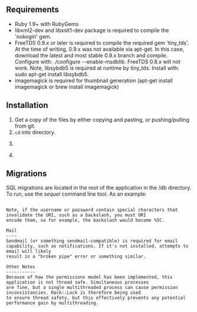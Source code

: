 
Requirements
------------
* Ruby 1.9+ with RubyGems
* libxml2-dev and libxslt1-dev package is required to compile the 'nokogiri' gem.
* FreeTDS 0.9.x or later is required to compile the required gem 'tiny_tds'. At the time of writing, 0.9.x was not
  available via apt-get. In this case, download the latest and most stable 0.9.x branch and compile. Configure with:
  ./configure --enable-msdblib. FreeTDS 0.8.x will not work. Note, libsybdb5 is required at runtime by tiny_tds.
  Install with: sudo apt-get install libsybdb5.
* imagemagick is required for thumbnail generation (apt-get install imagemagick or brew install imagemagick)
  
Installation
------------
1) Get a copy of the files by either copying and pasting, or pushing/pulling from git.
2) `cd` into directory.
3) ```gem install bundler
4) ```bundle install

Migrations
----------
SQL migrations are located in the root of the application in the /db directory. To run, use the _sequel_ command line
tool. As an example:

```sequel -m /db "tinytds://server.trc.local/database?username=username&password=password"

Note, if the username or password contain special characters that invalidate the URI, such as a backslash, you must URI
encode them, so for example, the backslash would become %5C.

Mail
----
Sendmail (or something sendmail-compatible) is required for email capability, such as notifications. If it's not installed, attempts to email will likely
result in a "broken pipe" error or something similar.

Other Notes
-----------
Because of how the permissions model has been implemented, this application is not thread safe. Simultaneous processes
are fine, but a single multithreaded process can cause permission inconsistancies. Rack::Lock is therefore being used
to ensure thread safety, but this effectively prevents any potential performance gain by multithreading.